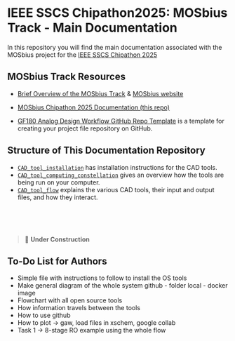 # IEEE SSCS Chipathon2025: MOSbius Track - Main Documentation 
In this repository you will find the main documentation associated with the MOSbius project for the [IEEE SSCS Chipathon 2025](https://github.com/sscs-ose/sscs-chipathon-2025/)

## MOSbius Track Resources

- [Brief Overview of the MOSbius Track](./files/MOSbius_Chipathon_2025_kinget_v1.pdf) & [MOSbius website](https://mosbius.org)

- [MOSbius Chipathon 2025 Documentation (this repo)](https://github.com/JuanMoya/Chipathon2025_MOSbius_main_documentation)

- [GF180 Analog Design Workflow GitHub Repo Template](https://github.com/Jianxun/iic-osic-tools-project-template) is a template for creating your project file repository on GitHub.


## Structure of This Documentation Repository

- [`CAD_tool_installation`](./CAD_tool_installation/README.md) has installation instructions for the CAD tools.
- [`CAD_tool_computing_constellation`](./CAD_tool_computing_constellation/README.md) gives an overview how the tools are being run on your computer.
- [`CAD_tool_flow`](./CAD_tool_flow/README.md) explains the various CAD tools, their input and output files, and how they interact.



<br><br><br>
> 🚧 **Under Construction** 

## To-Do List for Authors
- Simple file with instructions to follow to install the OS tools
- Make general diagram of the whole system github - folder local - docker image
- Flowchart with all open source tools
- How information travels between the tools
- How to use github
- How to plot → gaw, load files in xschem, google collab
- Task 1 → 8-stage RO example using the whole flow 
